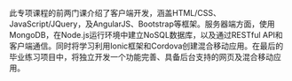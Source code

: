 此专项课程的前两门课介绍了客户端开发，涵盖HTML/CSS、JavaScript/JQuery，及AngularJS、Bootstrap等框架。服务器端方面，使用MongoDB，在Node.js运行环境中建立NoSQL数据库，以及通过RESTful API和客户端通信。同时将学习利用Ionic框架和Cordova创建混合移动应用。在最后的毕业练习项目中，将独立开发一个功能完善、具备后台支持的网页及混合移动应用。

